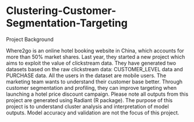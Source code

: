 # Clustering-Customer-Segmentation-Targeting

Project Background

Where2go is an online hotel booking website in China, which accounts for more than 50% market shares. Last year, they started a new project which aims to exploit the value of clickstream data.
They have generated two datasets based on the raw clickstream data: CUSTOMER_LEVEL data and PURCHASE data.
All the users in the dataset are mobile users. The marketing team wants to understand their customer base better. Through customer segmentation and profiling, they can improve targeting when launching a hotel price discount campaign.
Please note all outputs from this project are generated using Radiant (R package). The purpose of this project is to understand cluster analysis and interpretation of model outputs. Model accuracy and validation are not the focus of this project.

